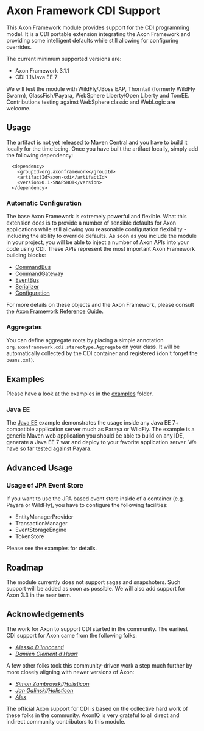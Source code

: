 # Axon Framework CDI Support

This Axon Framework module provides support for the CDI programming model. It is a CDI portable extension integrating the Axon Framework and providing some intelligent defaults while still allowing for configuring overrides.

The current minimum supported versions are:

 * Axon Framework 3.1.1
 * CDI 1.1/Java EE 7
 
We will test the module with WildFly/JBoss EAP, Thorntail (formerly WildFly Swarm), GlassFish/Payara, WebSphere Liberty/Open Liberty and TomEE. Contributions testing against WebSphere classic and WebLogic are welcome. 

## Usage

The artifact is not yet released to Maven Central and you have to build it locally for the time being. Once you have built the artifact locally, simply add the following dependency:

      <dependency>
        <groupId>org.axonframework</groupId>
        <artifactId>axon-cdi</artifactId>
        <version>0.1-SNAPSHOT</version>
      </dependency>

### Automatic Configuration

The base Axon Framework is extremely powerful and flexible. What this extension does is to provide a number of sensible defaults for Axon applications while still allowing you reasonable configutation flexibility - including the ability to override defaults. As soon as you include the module in your project, you will be able to inject a number of Axon APIs into your code using CDI. These APIs represent the most important Axon Framework building blocks:

 * [CommandBus](http://www.axonframework.org/apidocs/3.3/org/axonframework/commandhandling/CommandBus.html)
 * [CommandGateway](http://www.axonframework.org/apidocs/3.3/org/axonframework/commandhandling/gateway/CommandGateway.html)
 * [EventBus](http://www.axonframework.org/apidocs/3.3/org/axonframework/eventhandling/EventBus.html)
 * [Serializer](http://www.axonframework.org/apidocs/3.3/org/axonframework/serialization/Serializer.html)
 * [Configuration](http://www.axonframework.org/apidocs/3.3/org/axonframework/config/Configuration.html)
 
 For more details on these objects and the Axon Framework, please consult the [Axon Framework Reference Guide](https://docs.axonframework.org).
  
### Aggregates

You can define aggregate roots by placing a simple annotation `org.axonframework.cdi.stereotype.Aggregate` on your class. It will be automatically collected by the CDI container and registered (don't forget the `beans.xml`).

## Examples
Please have a look at the examples in the [examples](/examples) folder.

### Java EE
The [Java EE](/examples/javaee) example demonstrates the usage inside any Java EE 7+ compatible application server much as Paraya or WildFly. The example is a generic Maven web application you should be able to build on any IDE, generate a Java EE 7 war and deploy to your favorite application server. We have so far tested against Payara. 

## Advanced Usage

### Usage of JPA Event Store

If you want to use the JPA based event store inside of a container (e.g. Payara or WildFly), you have to configure the following facilities:

  *  EntityManagerProvider
  *  TransactionManager
  *  EventStorageEngine
  *  TokenStore
  
Please see the examples for details.

## Roadmap
The module currently does not support sagas and snapshoters. Such support will be added as soon as possible. We will also add support for Axon 3.3 in the near term.

## Acknowledgements
The work for Axon to support CDI started in the community. The earliest CDI support for Axon came from the following folks:

* _[Alessio D'Innocenti](https://github.com/kamaladafrica)_
* _[Damien Clement d'Huart](https://github.com/dcdh)_

A few other folks took this community-driven work a step much further by more closely aligning with newer versions of Axon:

* _[Simon Zambrovski](https://github.com/zambrovski)/[Holisticon](https://github.com/holisticon)_
* _[Jan Galinski](https://github.com/galinski)/[Holisticon](https://github.com/holisticon)_
* _[Alex](https://github.com/alexmacavei)_

The official Axon support for CDI is based on the collective hard work of these folks in the community. AxonIQ is very grateful to all direct and indirect community contributors to this module.
